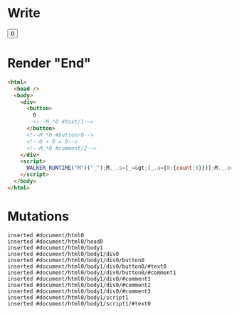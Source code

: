 # Write
  <div><button>0<!--M_*0 #text/1--></button><!--M_*0 #button/0--><!--0 + 0 = 0--><!--M_*0 #comment/2--></div><script>WALKER_RUNTIME("M")("_");M._.s=[_=>(_.a={0:{count:0}})];M._.e=[0,"packages/translator-tags/src/__tests__/fixtures/html-comment-counter/template.marko_0_count"];M._.d=1;M._.w()</script>


# Render "End"
```html
<html>
  <head />
  <body>
    <div>
      <button>
        0
        <!--M_*0 #text/1-->
      </button>
      <!--M_*0 #button/0-->
      <!--0 + 0 = 0-->
      <!--M_*0 #comment/2-->
    </div>
    <script>
      WALKER_RUNTIME("M")("_");M._.s=[_=&gt;(_.a={0:{count:0}})];M._.e=[0,"packages/translator-tags/src/__tests__/fixtures/html-comment-counter/template.marko_0_count"];M._.d=1;M._.w()
    </script>
  </body>
</html>
```

# Mutations
```
inserted #document/html0
inserted #document/html0/head0
inserted #document/html0/body1
inserted #document/html0/body1/div0
inserted #document/html0/body1/div0/button0
inserted #document/html0/body1/div0/button0/#text0
inserted #document/html0/body1/div0/button0/#comment1
inserted #document/html0/body1/div0/#comment1
inserted #document/html0/body1/div0/#comment2
inserted #document/html0/body1/div0/#comment3
inserted #document/html0/body1/script1
inserted #document/html0/body1/script1/#text0
```